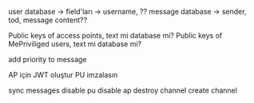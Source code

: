 user database -> field'ları -> username, ??
message database -> sender, tod, message content??

Public keys of access points, text mi database mi?
Public keys of MePriviliged users, text mi database mi? 

add priority to message

AP için JWT oluştur PU imzalasın


sync messages
disable pu 
disable ap
destroy channel
create channel
